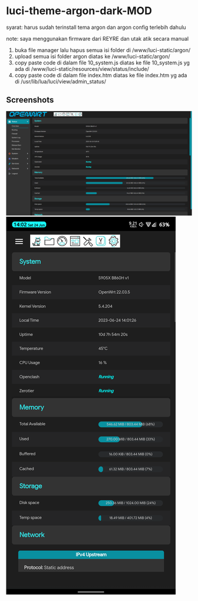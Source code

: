 # luci-theme-argon-dark-MOD

syarat: harus sudah terinstall tema argon dan argon config terlebih dahulu

note: saya menggunakan firmware dari REYRE dan utak atik secara manual

1. buka file manager lalu hapus semua isi folder di /www/luci-static/argon/
2. upload semua isi folder argon diatas ke /www/luci-static/argon/
3. copy paste code di dalam file 10_system.js diatas ke file 10_system.js yg ada di /www/luci-static/resources/view/status/include/
4. copy paste code di dalam file index.htm diatas ke file index.htm yg ada di /usr/lib/lua/luci/view/admin_status/

## Screenshots
![desktop](/Screenshots/screenshot_pc.jpg)
![mobile](/Screenshots/screenshot_phone.jpg)

